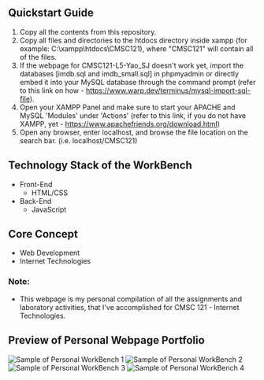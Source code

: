 ## Quickstart Guide
1. Copy all the contents from this repository.
2. Copy all files and directories to the htdocs directory inside xampp (for example: C:\xampp\htdocs\CMSC121), where "CMSC121" will contain all of the files.
3. If the webpage for CMSC121-L5-Yao_SJ doesn't work yet, import the databases [imdb.sql and imdb_small.sql] in phpmyadmin or directly embed it into your MySQL database through the command prompt (refer to this link on how - https://www.warp.dev/terminus/mysql-import-sql-file). 
4. Open your XAMPP Panel and make sure to start your APACHE and MySQL 'Modules' under 'Actions' (refer to this link, if you do not have XAMPP, yet - https://www.apachefriends.org/download.html)
5. Open any browser, enter localhost, and browse the file location on the search bar. (i.e. localhost/CMSC121)

## Technology Stack of the WorkBench
- Front-End
  - HTML/CSS
- Back-End
  - JavaScript

## Core Concept
- Web Development
- Internet Technologies

### Note:
- This webpage is my personal compilation of all the assignments and laboratory activities, that I've accomplished for CMSC 121 - Internet Technologies.

## Preview of Personal Webpage Portfolio
![Sample of Personal WorkBench 1](https://github.com/Shojiyao12/User_WorkBench/assets/90734662/8717d56e-2779-4efa-84ac-7bed73fcd1f5)
![Sample of Personal WorkBench 2](https://github.com/Shojiyao12/User_WorkBench/assets/90734662/71bb26a6-f73b-42ce-ab31-b7f3945a9eea)
![Sample of Personal WorkBench 3](https://github.com/Shojiyao12/User_WorkBench/assets/90734662/0f15d669-ff43-45a1-a435-b71c7f3af555)
![Sample of Personal WorkBench 4](https://github.com/Shojiyao12/User_WorkBench/assets/90734662/8f83efc9-1c54-4466-97e3-22e53f687370)
